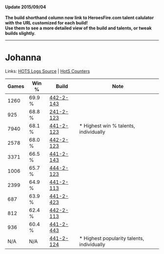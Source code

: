 #### Update 2015/09/04
**The build shorthand column now link to HeroesFire.com talent calulator with the URL customized for each build!  
Use them to see a more detailed view of the build and talents, or tweak builds slightly.**

***

# Johanna

Links: [HOTS Logs Source](https://www.hotslogs.com/Sitewide/HeroDetails?Hero=Johanna) | [HotS Counters](http://hotscounters.com/#/hero/Johanna)

Games  | Win %  | Build     | Note
-----  | -----  | -----     | ----
1260   | 69.9 % | [442-2-143](http://www.heroesfire.com/hots/talent-calculator/johanna#t11_) | 
925    | 68.8 % | [241-2-123](http://www.heroesfire.com/hots/talent-calculator/johanna#lMJR) | 
7940   | 68.1 % | [441-2-123](http://www.heroesfire.com/hots/talent-calculator/johanna#s-bR) | * Highest win % talents, individually
2578   | 68.0 % | [442-2-123](http://www.heroesfire.com/hots/talent-calculator/johanna#t11h) | 
3371   | 66.5 % | [441-2-143](http://www.heroesfire.com/hots/talent-calculator/johanna#s-bl) | 
1006   | 65.7 % | [444-2-123](http://www.heroesfire.com/hots/talent-calculator/johanna#t5wB) | 
2399   | 64.9 % | [441-2-113](http://www.heroesfire.com/hots/talent-calculator/johanna#s-bH) | 
687    | 63.9 % | [441-2-423](http://www.heroesfire.com/hots/talent-calculator/johanna#s-g7) | 
812    | 62.4 % | [442-2-113](http://www.heroesfire.com/hots/talent-calculator/johanna#t11X) | 
936    | 60.4 % | [441-2-443](http://www.heroesfire.com/hots/talent-calculator/johanna#s-gR) | 
N/A    | N/A    | [441-2-124](http://www.heroesfire.com/hots/talent-calculator/johanna#s-bS) | * Highest popularity talents, individually
